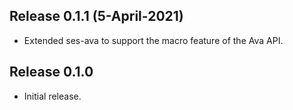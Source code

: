 
## Release 0.1.1 (5-April-2021)

- Extended ses-ava to support the macro feature of the Ava API.

## Release 0.1.0

- Initial release.

